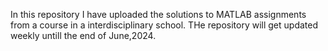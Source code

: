 In this repository I have uploaded the solutions to MATLAB assignments from a course in a interdisciplinary school. THe repository will get updated weekly untill the end of June,2024.
